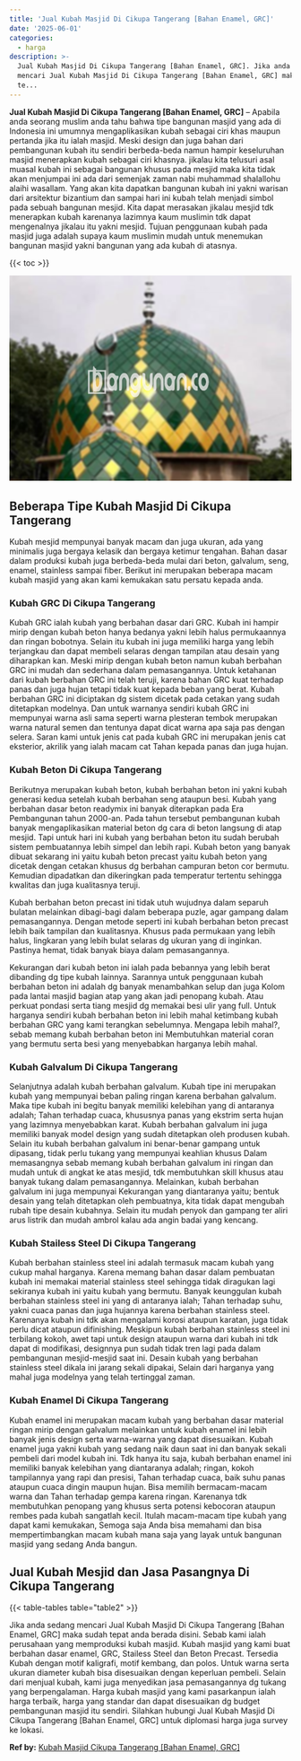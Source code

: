 ```yaml
---
title: 'Jual Kubah Masjid Di Cikupa Tangerang [Bahan Enamel, GRC]'
date: '2025-06-01'
categories:
  - harga
description: >-
  Jual Kubah Masjid Di Cikupa Tangerang [Bahan Enamel, GRC]. Jika anda sedang
  mencari Jual Kubah Masjid Di Cikupa Tangerang [Bahan Enamel, GRC] maka sudah
  te...
---
```


**Jual Kubah Masjid Di Cikupa Tangerang \[Bahan Enamel, GRC\]** – Apabila anda seorang muslim anda tahu bahwa tipe bangunan masjid yang ada di Indonesia ini umumnya mengaplikasikan kubah sebagai ciri khas maupun pertanda jika itu ialah masjid. Meski design dan juga bahan dari pembangunan kubah itu sendiri berbeda-beda namun hampir keseluruhan masjid menerapkan kubah sebagai ciri khasnya. jikalau kita telusuri asal muasal kubah ini sebagai bangunan khusus pada mesjid maka kita tidak akan menjumpai ini ada dari semenjak zaman nabi muhammad shalallohu alaihi wasallam. Yang akan kita dapatkan bangunan kubah ini yakni warisan dari arsitektur bizantium dan sampai hari ini kubah telah menjadi simbol pada sebuah bangunan mesjid. Kita dapat merasakan jikalau mesjid tdk menerapkan kubah karenanya lazimnya kaum muslimin tdk dapat mengenalnya jikalau itu yakni mesjid. Tujuan penggunaan kubah pada masjid juga adalah supaya kaum muslimin mudah untuk menemukan bangunan masjid yakni bangunan yang ada kubah di atasnya.

{{< toc >}}

![Jual Kubah Masjid Di Cikupa Tangerang [Bahan Enamel, GRC]](/images/jual-kubah-masjid-11.png)

## Beberapa Tipe Kubah Masjid Di Cikupa Tangerang

Kubah mesjid mempunyai banyak macam dan juga ukuran, ada yang minimalis juga bergaya kelasik dan bergaya ketimur tengahan. Bahan dasar dalam produksi kubah juga berbeda-beda mulai dari beton, galvalum, seng, enamel, stainless sampai fiber. Berikut ini merupakan beberapa macam kubah masjid yang akan kami kemukakan satu persatu kepada anda.

### Kubah GRC Di Cikupa Tangerang

Kubah GRC ialah kubah yang berbahan dasar dari GRC. Kubah ini hampir mirip dengan kubah beton hanya bedanya yakni lebih halus permukaannya dan ringan bobotnya. Selain itu kubah ini juga memiliki harga yang lebih terjangkau dan dapat membeli selaras dengan tampilan atau desain yang diharapkan kan. Meski mirip dengan kubah beton namun kubah berbahan GRC ini mudah dan sederhana dalam pemasangannya. Untuk ketahanan dari kubah berbahan GRC ini telah teruji, karena bahan GRC kuat terhadap panas dan juga hujan tetapi tidak kuat kepada beban yang berat. Kubah berbahan GRC ini diciptakan dg sistem dicetak pada cetakan yang sudah ditetapkan modelnya. Dan untuk warnanya sendiri kubah GRC ini mempunyai warna asli sama seperti warna plesteran tembok merupakan warna natural semen dan tentunya dapat dicat warna apa saja pas dengan selera. Saran kami untuk jenis cat pada kubah GRC ini merupakan jenis cat eksterior, akrilik yang ialah macam cat Tahan kepada panas dan juga hujan.

### Kubah Beton Di Cikupa Tangerang

Berikutnya merupakan kubah beton, kubah berbahan beton ini yakni kubah generasi kedua setelah kubah berbahan seng ataupun besi. Kubah yang berbahan dasar beton readymix ini banyak diterapkan pada Era Pembangunan tahun 2000-an. Pada tahun tersebut pembangunan kubah banyak mengaplikasikan material beton dg cara di beton langsung di atap mesjid. Tapi untuk hari ini kubah yang berbahan beton itu sudah berubah sistem pembuatannya lebih simpel dan lebih rapi. Kubah beton yang banyak dibuat sekarang ini yaitu kubah beton precast yaitu kubah beton yang dicetak dengan cetakan khusus dg berbahan campuran beton cor bermutu. Kemudian dipadatkan dan dikeringkan pada temperatur tertentu sehingga kwalitas dan juga kualitasnya teruji.

Kubah berbahan beton precast ini tidak utuh wujudnya dalam separuh bulatan melainkan dibagi-bagi dalam beberapa puzle, agar gampang dalam pemasangannya. Dengan metode seperti ini kubah berbahan beton precast lebih baik tampilan dan kualitasnya. Khusus pada permukaan yang lebih halus, lingkaran yang lebih bulat selaras dg ukuran yang di inginkan. Pastinya hemat, tidak banyak biaya dalam pemasangannya.

Kekurangan dari kubah beton ini ialah pada bebannya yang lebih berat dibanding dg tipe kubah lainnya. Sarannya untuk penggunaan kubah berbahan beton ini adalah dg banyak menambahkan selup dan juga Kolom pada lantai masjid bagian atap yang akan jadi penopang kubah. Atau perkuat pondasi serta tiang mesjid dg memakai besi ulir yang full. Untuk harganya sendiri kubah berbahan beton ini lebih mahal ketimbang kubah berbahan GRC yang kami terangkan sebelumnya. Mengapa lebih mahal?, sebab memang kubah berbahan beton ini Membutuhkan material coran yang bermutu serta besi yang menyebabkan harganya lebih mahal.

### Kubah Galvalum Di Cikupa Tangerang

Selanjutnya adalah kubah berbahan galvalum. Kubah tipe ini merupakan kubah yang mempunyai beban paling ringan karena berbahan galvalum. Maka tipe kubah ini begitu banyak memiliki kelebihan yang di antaranya adalah; Tahan terhadap cuaca, khususnya panas yang ekstrim serta hujan yang lazimnya menyebabkan karat. Kubah berbahan galvalum ini juga memiliki banyak model design yang sudah ditetapkan oleh produsen kubah. Selain itu kubah berbahan galvalum ini benar-benar gampang untuk dipasang, tidak perlu tukang yang mempunyai keahlian khusus Dalam memasangnya sebab memang kubah berbahan galvalum ini ringan dan mudah untuk di angkat ke atas mesjid, tdk membutuhkan skill khusus atau banyak tukang dalam pemasangannya. Melainkan, kubah berbahan galvalum ini juga mempunyai Kekurangan yang diantaranya yaitu; bentuk desain yang telah ditetapkan oleh pembuatnya, kita tidak dapat mengubah rubah tipe desain kubahnya. Selain itu mudah penyok dan gampang ter aliri arus listrik dan mudah ambrol kalau ada angin badai yang kencang.

### Kubah Stailess Steel Di Cikupa Tangerang

Kubah berbahan stainless steel ini adalah termasuk macam kubah yang cukup mahal harganya. Karena memang bahan dasar dalam pembuatan kubah ini memakai material stainless steel sehingga tidak diragukan lagi sekiranya kubah ini yaitu kubah yang bermutu. Banyak keunggulan kubah berbahan stainless steel ini yang di antaranya ialah; Tahan terhadap suhu, yakni cuaca panas dan juga hujannya karena berbahan stainless steel. Karenanya kubah ini tdk akan mengalami korosi ataupun karatan, juga tidak perlu dicat ataupun difinishing. Meskipun kubah berbahan stainless steel ini terbilang kokoh, awet tapi untuk design ataupun warna dari kubah ini tdk dapat di modifikasi, designnya pun sudah tidak tren lagi pada dalam pembangunan mesjid-mesjid saat ini. Desain kubah yang berbahan stainless steel dikala ini jarang sekali dipakai, Selain dari harganya yang mahal juga modelnya yang telah tertinggal zaman.

### Kubah Enamel Di Cikupa Tangerang

Kubah enamel ini merupakan macam kubah yang berbahan dasar material ringan mirip dengan galvalum melainkan untuk kubah enamel ini lebih banyak jenis design serta warna-warna yang dapat disesuaikan. Kubah enamel juga yakni kubah yang sedang naik daun saat ini dan banyak sekali pembeli dari model kubah ini. Tdk hanya itu saja, kubah berbahan enamel ini memiliki banyak kelebihan yang diantaranya adalah; ringan, kokoh tampilannya yang rapi dan presisi, Tahan terhadap cuaca, baik suhu panas ataupun cuaca dingin maupun hujan. Bisa memilih bermacam-macam warna dan Tahan terhadap gempa karena ringan. Karenanya tdk membutuhkan penopang yang khusus serta potensi kebocoran ataupun rembes pada kubah sangatlah kecil. Itulah macam-macam tipe kubah yang dapat kami kemukakan, Semoga saja Anda bisa memahami dan bisa mempertimbangkan macam kubah mana saja yang layak untuk bangunan masjid yang sedang Anda bangun.

## Jual Kubah Mesjid dan Jasa Pasangnya Di Cikupa Tangerang

{{< table-tables table="table2" >}}

Jika anda sedang mencari Jual Kubah Masjid Di Cikupa Tangerang \[Bahan Enamel, GRC\] maka sudah tepat anda berada disini. Sebab kami ialah perusahaan yang memproduksi kubah masjid. Kubah masjid yang kami buat berbahan dasar enamel, GRC, Stailess Steel dan Beton Precast. Tersedia Kubah dengan motif kaligrafi, motif kembang, dan polos. Untuk warna serta ukuran diameter kubah bisa disesuaikan dengan keperluan pembeli. Selain dari menjual kubah, kami juga menyedikan jasa pemasangannya dg tukang yang berpengalaman. Harga kubah masjid yang kami pasarkanpun ialah harga terbaik, harga yang standar dan dapat disesuaikan dg budget pembangunan masjid itu sendiri. Silahkan hubungi Jual Kubah Masjid Di Cikupa Tangerang \[Bahan Enamel, GRC\] untuk diplomasi harga juga survey ke lokasi.

**Ref by:** [Kubah Masjid Cikupa Tangerang [Bahan Enamel, GRC]](https://id.wikipedia.org/wiki/Kubah)
